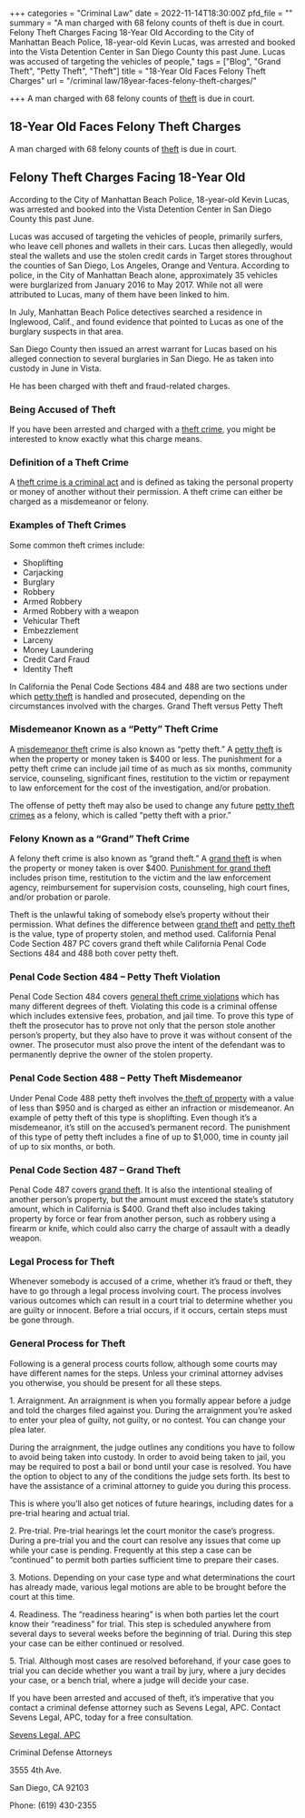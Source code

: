 +++
categories = "Criminal Law"
date = 2022-11-14T18:30:00Z
pfd_file = ""
summary = "A man charged with 68 felony counts of theft is due in court. Felony Theft Charges Facing 18-Year Old According to the City of Manhattan Beach Police, 18-year-old Kevin Lucas, was arrested and booked into the Vista Detention Center in San Diego County this past June. Lucas was accused of targeting the vehicles of people,"
tags = ["Blog", "Grand Theft", "Petty Theft", "Theft"]
title = "18-Year Old Faces Felony Theft Charges"
url = "/criminal law/18year-faces-felony-theft-charges/"

+++
A man charged with 68 felony counts of [theft](http://sevenslegal.com/) is due in court.

## 18-Year Old Faces Felony Theft Charges

A man charged with 68 felony counts of [theft](http://sevenslegal.com/) is due in court.

## Felony Theft Charges Facing 18-Year Old

According to the City of Manhattan Beach Police, 18-year-old Kevin Lucas, was arrested and booked into the Vista Detention Center in San Diego County this past June.

Lucas was accused of targeting the vehicles of people, primarily surfers, who leave cell phones and wallets in their cars. Lucas then allegedly, would steal the wallets and use the stolen credit cards in Target stores throughout the counties of San Diego, Los Angeles, Orange and Ventura. According to police, in the City of Manhattan Beach alone, approximately 35 vehicles were burglarized from January 2016 to May 2017. While not all were attributed to Lucas, many of them have been linked to him.

In July, Manhattan Beach Police detectives searched a residence in Inglewood, Calif., and found evidence that pointed to Lucas as one of the burglary suspects in that area.

San Diego County then issued an arrest warrant for Lucas based on his alleged connection to several burglaries in San Diego. He as taken into custody in June in Vista.

He has been charged with theft and fraud-related charges.

### Being Accused of Theft

If you have been arrested and charged with a [theft crime](http://sevenslegal.com/), you might be interested to know exactly what this charge means.

### Definition of a Theft Crime

A [theft crime is a criminal act](http://sevenslegal.com/) and is defined as taking the personal property or money of another without their permission. A theft crime can either be charged as a misdemeanor or felony.

### Examples of Theft Crimes

Some common theft crimes include:

* Shoplifting
* Carjacking
* Burglary
* Robbery
* Armed Robbery
* Armed Robbery with a weapon
* Vehicular Theft
* Embezzlement
* Larceny
* Money Laundering
* Credit Card Fraud
* Identity Theft

In California the Penal Code Sections 484 and 488 are two sections under which [petty theft](http://sevenslegal.com/) is handled and prosecuted, depending on the circumstances involved with the charges. Grand Theft versus Petty Theft

### Misdemeanor Known as a “Petty” Theft Crime

A [misdemeanor theft](http://sevenslegal.com/) crime is also known as “petty theft.” A [petty theft](http://sevenslegal.com/) is when the property or money taken is $400 or less. The punishment for a petty theft crime can include jail time of as much as six months, community service, counseling, significant fines, restitution to the victim or repayment to law enforcement for the cost of the investigation, and/or probation.

The offense of petty theft may also be used to change any future [petty theft crimes](http://sevenslegal.com/) as a felony, which is called “petty theft with a prior.”

### Felony Known as a “Grand” Theft Crime

A felony theft crime is also known as “grand theft.” A [grand theft](http://sevenslegal.com/) is when the property or money taken is over $400. [Punishment for grand theft](http://sevenslegal.com/) includes prison time, restitution to the victim and the law enforcement agency, reimbursement for supervision costs, counseling, high court fines, and/or probation or parole.

Theft is the unlawful taking of somebody else’s property without their permission. What defines the difference between [grand theft](http://sevenslegal.com/) and [petty theft](http://sevenslegal.com/) is the value, type of property stolen, and method used. California Penal Code Section 487 PC covers grand theft while California Penal Code Sections 484 and 488 both cover petty theft.

### Penal Code Section 484 – Petty Theft Violation

Penal Code Section 484 covers [general theft crime violations](http://sevenslegal.com/) which has many different degrees of theft. Violating this code is a criminal offense which includes extensive fees, probation, and jail time. To prove this type of theft the prosecutor has to prove not only that the person stole another person’s property, but they also have to prove it was without consent of the owner. The prosecutor must also prove the intent of the defendant was to permanently deprive the owner of the stolen property.

### Penal Code Section 488 – Petty Theft Misdemeanor

Under Penal Code 488 petty theft involves the[ theft of property](http://sevenslegal.com/) with a value of less than $950 and is charged as either an infraction or misdemeanor. An example of petty theft of this type is shoplifting. Even though it’s a misdemeanor, it’s still on the accused’s permanent record. The punishment of this type of petty theft includes a fine of up to $1,000, time in county jail of up to six months, or both.

### Penal Code Section 487 – Grand Theft

Penal Code 487 covers [grand theft](http://sevenslegal.com/). It is also the intentional stealing of another person’s property, but the amount must exceed the state’s statutory amount, which in California is $400. Grand theft also includes taking property by force or fear from another person, such as robbery using a firearm or knife, which could also carry the charge of assault with a deadly weapon.

### Legal Process for Theft

Whenever somebody is accused of a crime, whether it’s fraud or theft, they have to go through a legal process involving court. The process involves various outcomes which can result in a court trial to determine whether you are guilty or innocent. Before a trial occurs, if it occurs, certain steps must be gone through.

### General Process for Theft

Following is a general process courts follow, although some courts may have different names for the steps. Unless your criminal attorney advises you otherwise, you should be present for all these steps.

1\. Arraignment. An arraignment is when you formally appear before a judge and told the charges filed against you. During the arraignment you’re asked to enter your plea of guilty, not guilty, or no contest. You can change your plea later.

During the arraignment, the judge outlines any conditions you have to follow to avoid being taken into custody. In order to avoid being taken to jail, you may be required to post a bail or bond until your case is resolved. You have the option to object to any of the conditions the judge sets forth. Its best to have the assistance of a criminal attorney to guide you during this process.

This is where you’ll also get notices of future hearings, including dates for a pre-trial hearing and actual trial.

2\. Pre-trial. Pre-trial hearings let the court monitor the case’s progress. During a pre-trial you and the court can resolve any issues that come up while your case is pending. Frequently at this step a case can be “continued” to permit both parties sufficient time to prepare their cases.

3\. Motions. Depending on your case type and what determinations the court has already made, various legal motions are able to be brought before the court at this time.

4\. Readiness. The “readiness hearing” is when both parties let the court know their “readiness” for trial. This step is scheduled anywhere from several days to several weeks before the beginning of trial. During this step your case can be either continued or resolved.

5\. Trial. Although most cases are resolved beforehand, if your case goes to trial you can decide whether you want a trail by jury, where a jury decides your case, or a bench trial, where a judge will decide your case.

If you have been arrested and accused of theft, it’s imperative that you contact a criminal defense attorney such as Sevens Legal, APC. Contact Sevens Legal, APC, today for a free consultation.

[Sevens Legal, APC](https://www.sevenslegal.com/ "Sevens Legal, APC")

Criminal Defense Attorneys

3555 4th Ave.

San Diego, CA 92103

Phone: (619) 430-2355